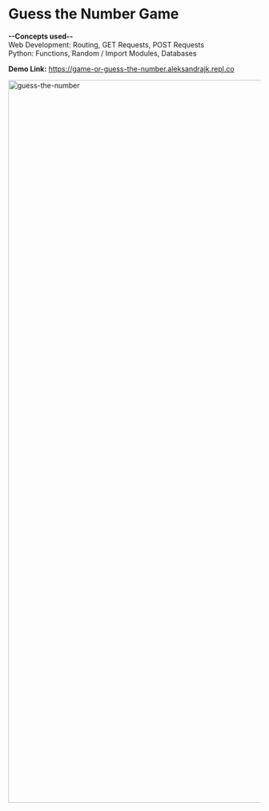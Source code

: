 # Guess the Number Game

**--Concepts used--**        
Web Development: Routing, GET Requests, POST Requests    
Python: Functions, Random / Import Modules, Databases    

**Demo Link:** https://game-or-guess-the-number.aleksandrajk.repl.co

<img width="1440" alt="guess-the-number" src="https://user-images.githubusercontent.com/55165756/222654256-0f8c444c-7b24-4b67-adbd-acec9de99bf1.png">
